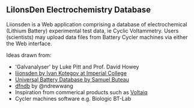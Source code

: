 LiIonsDen Electrochemistry Database
-----------------------------------------

Liionsden is a Web application comprising a database of electrochemical (Lithium Battery) experimental test data, ie Cyclic Voltammetry. Users (scientists) may upload data files from Battery Cycler machines via either the Web interface.

Ideas drawn from:

* 'Galvanalyser' by Luke Pitt and Prof. David Howey
* [liionsden by Ivan Kotegov at Imperial College](https://github.com/FaradayInstitution/liionsden)
* [Universal Battery Database by Samuel Buteau](https://github.com/Samuel-Buteau/universal-battery-database)
* [dfndb](https://github.com/ndrewwang/dfndb) by @ndrewwang
* Inspiration from commerical products such as [Voltaiq](http://www.voltaiq.com)
* Cycler machines software e.g. Biologic BT-Lab
